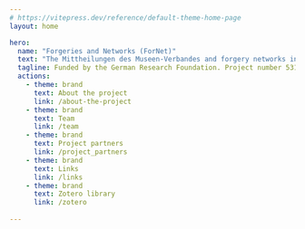 ```yaml
---
# https://vitepress.dev/reference/default-theme-home-page
layout: home

hero:
  name: "Forgeries and Networks (ForNet)"
  text: "The Mittheilungen des Museen-Verbandes and forgery networks in the 20th century"
  tagline: Funded by the German Research Foundation. Project number 531800604.
  actions:
    - theme: brand
      text: About the project
      link: /about-the-project
    - theme: brand
      text: Team
      link: /team
    - theme: brand
      text: Project partners
      link: /project_partners
    - theme: brand
      text: Links
      link: /links
    - theme: brand
      text: Zotero library
      link: /zotero
      
---
```


